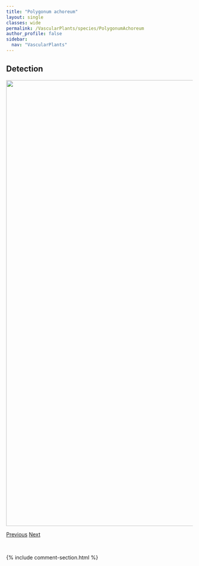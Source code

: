 ```yaml
---
title: "Polygonum achoreum"
layout: single
classes: wide
permalink: /VascularPlants/species/PolygonumAchoreum
author_profile: false
sidebar:
  nav: "VascularPlants"
---
```


<h2>Detection</h2>

<a href="https://drive.google.com/uc?export=view&id=1moWcRHgt8Rz5GKUhIj5sWFDT8U45D4Ni">
<img src="https://drive.google.com/uc?export=view&id=1moWcRHgt8Rz5GKUhIj5sWFDT8U45D4Ni" height = "1200" width = "800">
</a>


<a href="/DevelopmentWebsite/VascularPlants/species/Polygonum" class="pagination--pager" title="Polygonum">Previous</a> <a href="/DevelopmentWebsite/VascularPlants/species/PolygonumAviculare" class="pagination--pager" title="Knotweed">Next</a>

<p>&nbsp;</p>

{% include comment-section.html %}
